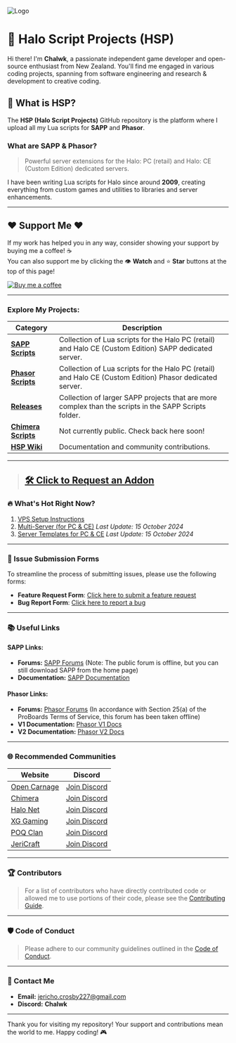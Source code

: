 ![Logo](https://i.imgur.com/t0W5aJe.png)

# 👾 Halo Script Projects (HSP)

Hi there! I'm **Chalwk**, a passionate independent game developer and open-source enthusiast from New Zealand. You'll find me engaged in various coding projects, spanning from software engineering and research & development to creative coding.

## 🚀 What is HSP?

The **HSP (Halo Script Projects)** GitHub repository is the platform where I upload all my Lua scripts for **SAPP** and **Phasor**.

### What are SAPP & Phasor?
> Powerful server extensions for the Halo: PC (retail) and Halo: CE (Custom Edition) dedicated servers.

I have been writing Lua scripts for Halo since around **2009**, creating everything from custom games and utilities to libraries and server enhancements.

---

## ❤️ Support Me ❤️

If my work has helped you in any way, consider showing your support by buying me a coffee! ☕  
You can also support me by clicking the 👁️ **Watch** and ⭐ **Star** buttons at the top of this page!

[![Buy me a coffee](https://www.paypalobjects.com/en_US/i/btn/btn_donateCC_LG.gif)](https://www.paypal.com/myaccount/transfer/pay)

---

### **Explore My Projects:**

| **Category**                | **Description**                                                                                                  |
|-----------------------------|------------------------------------------------------------------------------------------------------------------|
| [**SAPP Scripts**](https://github.com/Chalwk77/HALO-SCRIPT-PROJECTS/tree/master/SAPP%20SCRIPTS)   | Collection of Lua scripts for the Halo PC (retail) and Halo CE (Custom Edition) SAPP dedicated server.        |
| [**Phasor Scripts**](https://github.com/Chalwk77/HALO-SCRIPT-PROJECTS/tree/master/PHASOR%20SCRIPTS)  | Collection of Lua scripts for the Halo PC (retail) and Halo CE (Custom Edition) Phasor dedicated server.     |
| [**Releases**](https://github.com/Chalwk77/HALO-SCRIPT-PROJECTS/releases)                     | Collection of larger SAPP projects that are more complex than the scripts in the SAPP Scripts folder.        |
| [**Chimera Scripts**](https://github.com/Chalwk77/HALO-SCRIPT-PROJECTS/tree/master/CHIMERA/GLOBAL)   | Not currently public. Check back here soon!                                                                   |
| [**HSP Wiki**](https://github.com/Chalwk77/HALO-SCRIPT-PROJECTS/wiki)                     | Documentation and community contributions.                                                                      |

---

> ## [🛠️ Click to Request an Addon](https://github.com/Chalwk77/HALO-SCRIPT-PROJECTS/issues/new?template=feature_request.md)

### 🔥 What's Hot Right Now?

1. [VPS Setup Instructions](https://github.com/Chalwk77/HALO-SCRIPT-PROJECTS/blob/master/Miscellaneous/VPS%20Setup%20Instructions.md)
2. [Multi-Server (for PC & CE)](https://github.com/Chalwk77/HALO-SCRIPT-PROJECTS/releases/tag/multi-server) _Last Update: 15 October 2024_
3. [Server Templates for PC & CE](https://github.com/Chalwk77/HALO-SCRIPT-PROJECTS/releases/tag/ReadyToGo) _Last Update: 15 October 2024_

---

### 📝 Issue Submission Forms

To streamline the process of submitting issues, please use the following forms:

- **Feature Request Form**: [Click here to submit a feature request](https://github.com/Chalwk77/HALO-SCRIPT-PROJECTS/issues/new?assignees=Chalwk77&labels=Feature%2CNeeds+Review&projects=&template=FEATURE_REQUEST.yaml&title=%5BFEATURE%5D+%3Ctitle%3E)
- **Bug Report Form**: [Click here to report a bug](https://github.com/Chalwk77/HALO-SCRIPT-PROJECTS/issues/new?assignees=Chalwk77&labels=Bug%2CNeeds+Triage&projects=&template=BUG_REPORT.yaml&title=%5BBUG%5D+%3Ctitle%3E)

---

### 📚 Useful Links

#### SAPP Links:
- **Forums:** [SAPP Forums](http://halo.isimaginary.com/) (Note: The public forum is offline, but you can still download SAPP from the home page)
- **Documentation:** [SAPP Documentation](http://halo.isimaginary.com/SAPP%20Documentation%20Revision%202.5.pdf)

#### Phasor Links:
- **Forums:** [Phasor Forums](http://phasor.proboards.com/) (In accordance with Section 25(a) of the ProBoards Terms of Service, this forum has been taken offline)
- **V1 Documentation:** [Phasor V1 Docs](http://phasor.halonet.net/archive/docs/05x.html)
- **V2 Documentation:** [Phasor V2 Docs](http://phasor.halonet.net/archive/docs/200.html)

---

### 🌐 Recommended Communities

| **Website**                                                                                         | **Discord**                                     |
|-----------------------------------------------------------------------------------------------------|-------------------------------------------------|
| [Open Carnage](https://opencarnage.net)                                                            | [Join Discord](https://discord.gg/9HMDFa)      |
| [Chimera](https://opencarnage.net/index.php?/topic/6916-chimera-download-source-code-and-discord/) | [Join Discord](https://discord.gg/ZwQeBE2)     |
| [Halo Net](https://opencarnage.net)                                                                | [Join Discord](https://discord.gg/9HMDFa)      |
| [XG Gaming](https://www.xgclan.com)                                                                | [Join Discord](https://discord.gg/djqM24x8)    |
| [POQ Clan](http://poqclan.com/)                                                                    | [Join Discord](https://discord.com/invite/pTsKsEm) |
| [JeriCraft](https://discord.gg/vcyM6epaqg)                                                         | [Join Discord](https://discord.gg/vcyM6epaqg)  |

---

### 🏆 Contributors

> For a list of contributors who have directly contributed code or allowed me to use portions of their code, please see the [Contributing Guide](https://github.com/Chalwk77/HALO-SCRIPT-PROJECTS/blob/master/CONTRIBUTING.md).

---

### 🛡️ Code of Conduct

> Please adhere to our community guidelines outlined in the [Code of Conduct](https://github.com/Chalwk77/HALO-SCRIPT-PROJECTS/blob/master/CODE_OF_CONDUCT.md).

---

### 📧 Contact Me

- **Email:** [jericho.crosby227@gmail.com](mailto:jericho.crosby227@gmail.com)
- **Discord:** **Chalwk**

---

Thank you for visiting my repository! Your support and contributions mean the world to me. Happy coding! 🎮
